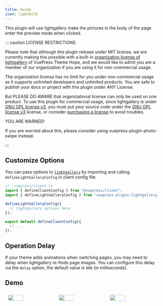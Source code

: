 ```yaml
---
title: Guide
icon: lightbulb
---
```


This plugin will use lightgallery make the pictures in the body of the page enter the preview mode when clicked.

<!-- more -->

::: caution LICENSE RESTRICTIONS

Please note that although this plugin release under MIT license, we are currently making this possible with a built-in [organization license of lightgallery](https://www.lightgalleryjs.com/license/) of VuePress Theme Hope, and we would like to admit you are a member of our organization if you are using it for non-commercial usage.

The organization license has no limit for you under non-commercial usage as it supports unlimited developers and unlimited products. You are safe to publish your docs or project with this plugin under ANY License.

But PLEASE DO AWARE that organizational license can only be used on one product. To use this plugin for commercial usage, since lightgallery is under [GNU GPL license v3](https://www.gnu.org/licenses/gpl-3.0.html), you must put your source code under the [GNU GPL license v3](https://www.gnu.org/licenses/gpl-3.0.html) license, or consider [purchasing a license](https://www.lightgalleryjs.com/license/) to avoid troubles.

YOU ARE WARNED!

If you are worried about this, please consider using <ProjectLink name="photo-swipe">vuepress-plugin-photo-swipe</ProjectLink> instead.

:::

## Customize Options

You can pass options to [`lightgallery`](https://www.lightgalleryjs.com/) by importing and calling `defineLightGalleryConfig` in client config file:

```ts
// .vuepress/client.ts
import { defineClientConfig } from "@vuepress/client";
import { defineLightGalleryConfig } from "vuepress-plugin-lightgallery/client";

defineLightGalleryConfig({
  // lightgallery options here
});

export default defineClientConfig({
  // ...
});
```

## Operation Delay

If your theme adds animations when switching pages, you may need to delay when lightgallery re-finds page images. You can configure this delay via the `delay` option, the default value is `800` (in milliseconds).

## Demo

<!-- markdownlint-disable -->

<div class="image-preview">
  <img src="//theme-hope-assets.vuejs.press/files/img/1.jpg" />
  <img src="//theme-hope-assets.vuejs.press/files/img/2.jpg" />
  <img src="//theme-hope-assets.vuejs.press/files/img/3.jpg" />
</div>

<style>
  .image-preview {
    display: flex;
    justify-content: space-evenly;
    align-items: center;
    flex-wrap: wrap;
  }

  .image-preview > img {
     box-sizing: border-box;
     width: 33.3% !important;
     padding: 9px;
     border-radius: 16px;
  }

  @media (max-width: 719px){
    .image-preview > img {
      width: 50% !important;
    }
  }

  @media (max-width: 419px){
    .image-preview > img {
      width: 100% !important;
    }
  }
</style>

<!-- markdownlint-restore -->
